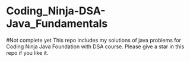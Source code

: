 # Coding_Ninja-DSA-Java_Fundamentals
#Not complete yet 
This repo includes my solutions of java problems for Coding Ninja Java Foundation with DSA course. Please give a star in this repo if you like it.

